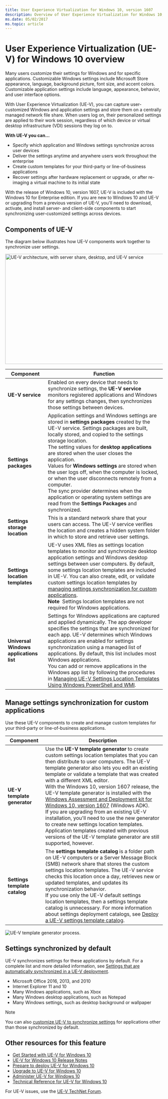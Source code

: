 ```yaml
---
title: User Experience Virtualization for Windows 10, version 1607
description: Overview of User Experience Virtualization for Windows 10, version 1607
ms.date: 05/02/2017
ms.topic: article
---
```


# User Experience Virtualization (UE-V) for Windows 10 overview

Many users customize their settings for Windows and for specific applications. Customizable Windows settings include Microsoft Store appearance, language, background picture, font size, and accent colors. Customizable application settings include language, appearance, behavior, and user interface options.

With User Experience Virtualization (UE-V), you can capture user-customized Windows and application settings and store them on a centrally managed network file share. When users log on, their personalized settings are applied to their work session, regardless of which device or virtual desktop infrastructure (VDI) sessions they log on to.

**With UE-V you can…**

- Specify which application and Windows settings synchronize across user devices
- Deliver the settings anytime and anywhere users work throughout the enterprise
- Create custom templates for your third-party or line-of-business applications
- Recover settings after hardware replacement or upgrade, or after re-imaging a virtual machine to its initial state

With the release of Windows 10, version 1607, UE-V is included with the Windows 10 for Enterprise edition. If you are new to Windows 10 and UE-V or upgrading from a previous version of UE-V, you'll need to download, activate, and install server- and client-side components to start synchronizing user-customized settings across devices.

## Components of UE-V

The diagram below illustrates how UE-V components work together to synchronize user settings.

<img src="images/uev-archdiagram.png" alt="UE-V architecture, with server share, desktop, and UE-V service" width="625" height="351" />

<!--  SIMPLER METHOD FOR CODING IMAGE
![UE-V architecture, with server share, desktop, and UE-V service.](images/uev-archdiagram.png)
-->

| **Component** | **Function** |
|--|--|
| **UE-V service** | Enabled on every device that needs to synchronize settings, the **UE-V service** monitors registered applications and Windows for any settings changes, then synchronizes those settings between devices. |
| **Settings packages** | Application settings and Windows settings are stored in **settings packages** created by the UE-V service. Settings packages are built, locally stored, and copied to the settings storage location.<br>The setting values for **desktop applications** are stored when the user closes the application.<br>Values for **Windows settings** are stored when the user logs off, when the computer is locked, or when the user disconnects remotely from a computer.<br>The sync provider determines when the application or operating system settings are read from the **Settings Packages** and synchronized. |
| **Settings storage location** | This is a standard network share that your users can access. The UE-V service verifies the location and creates a hidden system folder in which to store and retrieve user settings. |
| **Settings location templates** | UE-V uses XML files as settings location templates to monitor and synchronize desktop application settings and Windows desktop settings between user computers. By default, some settings location templates are included in UE-V. You can also create, edit, or validate custom settings location templates by [managing settings synchronization for custom applications](#manage-settings-synchronization-for-custom-applications).<br>**Note**&nbsp;&nbsp;Settings location templates are not required for Windows applications. |
| **Universal Windows applications list** | Settings for Windows applications are captured and applied dynamically. The app developer specifies the settings that are synchronized for each app. UE-V determines which Windows applications are enabled for settings synchronization using a managed list of applications. By default, this list includes most Windows applications.<br>You can add or remove applications in the Windows app list by following the procedures in [Managing UE-V Settings Location Templates Using Windows PowerShell and WMI](uev-managing-settings-location-templates-using-windows-powershell-and-wmi.md). |

## Manage settings synchronization for custom applications

Use these UE-V components to create and manage custom templates for your third-party or line-of-business applications.

| Component | Description |
|--|--|
| **UE-V template generator** | Use the **UE-V template generator** to create custom settings location templates that you can then distribute to user computers. The UE-V template generator also lets you edit an existing template or validate a template that was created with a different XML editor. <br>With the Windows 10, version 1607 release, the UE-V template generator is installed with the [Windows Assessment and Deployment kit for Windows 10, version 1607](https://developer.microsoft.com/windows/hardware/windows-assessment-deployment-kit) (Windows ADK). <br>If you are upgrading from an existing UE-V installation, you'll need to use the new generator to create new settings location templates. Application templates created with previous versions of the UE-V template generator are still supported, however. |
| **Settings template catalog** | The **settings template catalog** is a folder path on UE-V computers or a Server Message Block (SMB) network share that stores the custom settings location templates. The UE-V service checks this location once a day, retrieves new or updated templates, and updates its synchronization behavior.<br>If you use only the UE-V default settings location templates, then a settings template catalog is unnecessary. For more information about settings deployment catalogs, see [Deploy a UE-V settings template catalog](uev-deploy-uev-for-custom-applications.md). |

<!-- PRESERVING ORIGINAL IMAGE CODING JUST IN CASE - NOTE THAT UPDATED IMAGE IS A PNG FILE
<img src="media/image2.gif" width="595" height="330" />
-->

![UE-V template generator process.](images/uev-generator-process.png)

## Settings synchronized by default

UE-V synchronizes settings for these applications by default. For a complete list and more detailed information, see [Settings that are automatically synchronized in a UE-V deployment](uev-prepare-for-deployment.md).

- Microsoft Office 2016, 2013, and 2010
- Internet Explorer 11 and 10
- Many Windows applications, such as Xbox
- Many Windows desktop applications, such as Notepad
- Many Windows settings, such as desktop background or wallpaper

> [!NOTE]
> You can also [customize UE-V to synchronize settings](uev-deploy-uev-for-custom-applications.md) for applications other than those synchronized by default.

## Other resources for this feature

- [Get Started with UE-V for Windows 10](uev-getting-started.md)
- [UE-V for Windows 10 Release Notes](uev-release-notes-1607.md)
- [Prepare to deploy UE-V for Windows 10](uev-prepare-for-deployment.md)
- [Upgrade to UE-V for Windows 10](uev-upgrade-uev-from-previous-releases.md)
- [Administer UE-V for Windows 10](uev-administering-uev.md)
- [Technical Reference for UE-V for Windows 10](uev-technical-reference.md)

For UE-V issues, use the [UE-V TechNet Forum](https://social.technet.microsoft.com/Forums/home?forum=mdopuev&filter=alltypes&sort=lastpostdesc).
